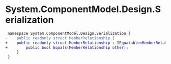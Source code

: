 # System.ComponentModel.Design.Serialization

``` diff
 namespace System.ComponentModel.Design.Serialization {
-    public readonly struct MemberRelationship {
+    public readonly struct MemberRelationship : IEquatable<MemberRelationship> {
+        public bool Equals(MemberRelationship other);
     }
 }
```
